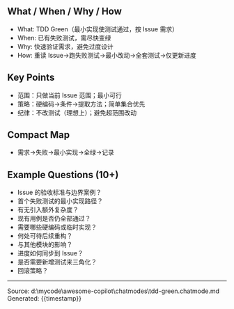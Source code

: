 ## What / When / Why / How

- What: TDD Green（最小实现使测试通过，按 Issue 需求）
- When: 已有失败测试，需尽快变绿
- Why: 快速验证需求，避免过度设计
- How: 重读 Issue→跑失败测试→最小改动→全套测试→仅更新进度

## Key Points

- 范围：只做当前 Issue 范围；最小可行
- 策略：硬编码→条件→提取方法；简单集合优先
- 纪律：不改测试（理想上）；避免超范围改动

## Compact Map

- 需求→失败→最小实现→全绿→记录

## Example Questions (10+)

- Issue 的验收标准与边界案例？
- 首个失败测试的最小实现路径？
- 有无引入额外复杂度？
- 现有用例是否仍全部通过？
- 需要哪些硬编码或临时实现？
- 何处可待后续重构？
- 与其他模块的影响？
- 进度如何同步到 Issue？
- 是否需要新增测试来三角化？
- 回滚策略？

---
Source: d:\mycode\awesome-copilot\chatmodes\tdd-green.chatmode.md
Generated: {{timestamp}}
